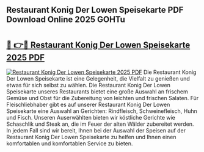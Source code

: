 ## Restaurant Konig Der Lowen Speisekarte PDF Download Online 2025 GOHTu

# <h2><a href="http://gcc77g1.nevu.top/?p=Restaurant+Konig+Der+Lowen+Speisekarte">🔗 👉🔴 Restaurant Konig Der Lowen Speisekarte 2025 PDF</a></h2>

[![Restaurant Konig Der Lowen Speisekarte 2025 PDF](https://i.imgur.com/dBaPXMq.png)](http://gcc77g1.nevu.top/?p=Restaurant+Konig+Der+Lowen+Speisekarte)
Die Restaurant Konig Der Lowen Speisekarte ist eine Gelegenheit, die Vielfalt zu genießen und etwas für sich selbst zu wählen. Die Restaurant Konig Der Lowen Speisekarte unseres Restaurants bietet eine große Auswahl an frischem Gemüse und Obst für die Zubereitung von leichten und frischen Salaten. Für Fleischliebhaber gibt es auf unserer Restaurant Konig Der Lowen Speisekarte eine Auswahl an Gerichten: Rindfleisch, Schweinefleisch, Huhn und Fisch. Unseren Auserwählten bieten wir köstliche Gerichte wie Schaschlik und Steak an, die im Feuer der alten Wälder zubereitet werden. In jedem Fall sind wir bereit, Ihnen bei der Auswahl der Speisen auf der Restaurant Konig Der Lowen Speisekarte zu helfen und Ihnen einen komfortablen und komfortablen Service zu bieten.
